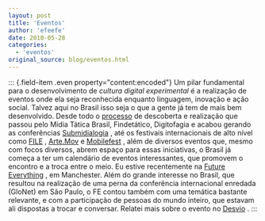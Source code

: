 ```yaml
---
layout: post
title: 'Eventos'
author: 'efeefe'
date: 2010-05-28
categories:
  - 'eventos'
original_source: blog/eventos.html
---
```


::: {.field-item .even property="content:encoded"}
Um pilar fundamental para o desenvolvimento de *cultura digital experimental* é a realização de eventos onde ela seja reconhecida enquanto linguagem, inovação e ação social. Talvez aqui no Brasil isso seja o que a gente já tem de mais bem desenvolvido. Desde todo o [processo](http://pub.descentro.org/caderno_submidiatico_7_em_busca_do_brasil_profundo) de descoberta e realização que passou pelo Mídia Tática Brasil, Findetático, Digitofagia e acabou gerando as conferências [Submidialogia](http://submidialogias.descentro.org/) , até os festivais internacionais de alto nível como [FILE](http://file.org.br/) , [Arte.Mov](http://artemov.net/) e [Mobilefest](http://mobilefest.org/) , além de diversos eventos que, mesmo com focos diversos, abrem espaço para essas iniciativas, o Brasil já começa a ter um calendário de eventos interessantes, que promovem o encontro e a troca entre o meio. Eu estive recentemente na [Future Everything](http://futureeverything.org/) , em Manchester. Além do grande interesse no Brasil, que resultou na realização de uma perna da conferência internacional enredada (GloNet) em São Paulo, o FE contou também com uma temática bastante relevante, e com a participação de pessoas do mundo inteiro, que estavam ali dispostas a trocar e conversar. Relatei mais sobre o evento no [Desvio](http://desvio.weblab.tk/tag/future-everything) .
:::
